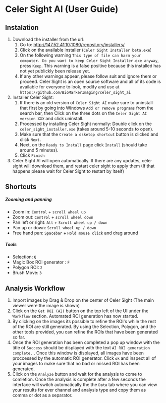 # Celer Sight AI (User Guide)

## Instalation

1) Download the installer from the url:
   1) Go to: http://147.52.41.10:1080/repository/installers/
   2) Click on the available installer (`Celer Sight Installer beta.exe`)
   3) On the following warning `This type of file can harm your computer. Do you want to keep Celer Sight Installer.exe anyway`, press `Keep`. This warning is a false positive because this installed has not yet publickly been release yet.
   4) If any other warnings appear, please follow suit and ignore them or proceed. Celer Sight is an open source software and all of its code is available for everyone to look, modify and use at `https://github.com/BioMarkerImaging/celer_sight_ai`
2) Installer Celer Sight:
   1) If there is an old version of `Celer Sight AI` make sure to uninstall that first by going into Windows `Add or remove programs` from the search bar, then Click on the three dots on the `Celer Sight AI version XXX` and click uninstall.
   2) Processed by installing Celer Sight normally: Double click on the `celer_sight_installer.exe` (takes around 5-10 seconds to open).
   3) Make sure that the `Create a dsketop shortcut` button is clicked and click `Next`.
   4) Next, on the `Ready to Install` page click `Install` (should take around 5 minutes).
   5) Click `Finish`
3) Celer Sight AI will open automatically. If there are any updates, celer sight will download them, and restart celer sight to apply them (If that happens please wait for Celer Sight to restart by itself)

## Shortcuts

##### Zooming and panning
- Zoom in: `Control` + `scroll wheel up`
- Zoom out: `Control` + `scroll wheel down`
- Pan left or right: `Alt` + `Scroll wheel up / down`
- Pan up or down: `Scroll wheel up / down`
- Free hand pan: `Spacebar` + `Hold mouse click` and drag around

##### Tools
- Selection: `Q`
- Magic Box ROI generator : `F`
- Polygon ROI: `2`
- Brush Move: `3`

## Analysis Workflow

1) Import images by Drag & Drop on the center of Celer Sight (The main viewer were the image is shown)
2) Click on the `Get ROI (AI)` button on the top left of the UI under the `Workflow` section. Automated ROI generation has now started.
3) By clicking on the images its possible to refine the ROI's while the rest of the ROI are still generated. By using the Selection, Polygon, and the other tools provided, you can refine the ROIs that have been generated so far.
4) Once the ROI generation has been completed a pop up window with the title of `Success` should be displayed with the text `AI ROI generation complete.` . Once this window is displayed, all images have been proccessed by the automatic ROI generator. Click `ok` and inspect all of your images to make sure that no bad or missed ROI has been generated.
5) Click on the `Analyze` button and wait for the analysis to come to comletion. Once the analysis is complete after a few seconds the interface will switch automatically the the `Data` tab where you can view your results for ever channel and analysis type and copy them as comma or dot as a separator.
